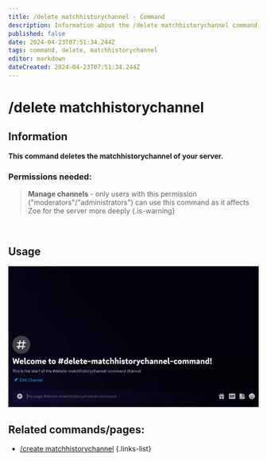 ```yaml
---
title: /delete matchhistorychannel - Command
description: Information about the /delete matchhistorychannel command
published: false
date: 2024-04-23T07:51:34.244Z
tags: command, delete, matchhistorychannel
editor: markdown
dateCreated: 2024-04-23T07:51:34.244Z
---
```


# /delete matchhistorychannel
## Information
**This command deletes the matchhistorychannel of your server.**
<br>

### Permissions needed:
>**Manage channels** - only users with this permission ("moderators"/"administrators") can use this command as it affects Zoe for the server more deeply {.is-warning}

<br>

## Usage
![](/new_delete_matchhistorychannel.gif)
<br>
 
## Related commands/pages:
- [/create matchhistorychannel](/en/commands/create/matchhistorychannel)
{.links-list}